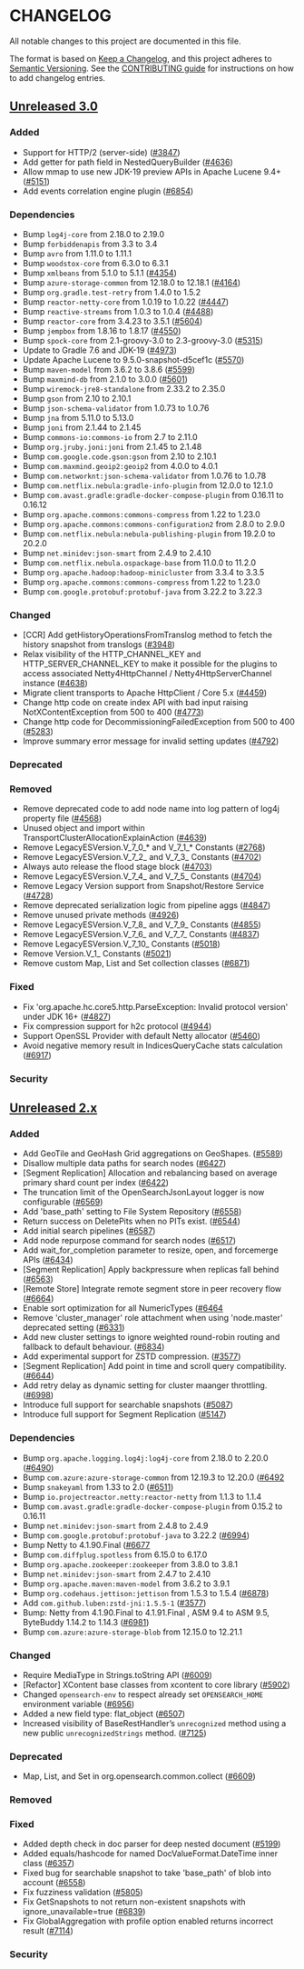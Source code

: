 # CHANGELOG
All notable changes to this project are documented in this file.

The format is based on [Keep a Changelog](https://keepachangelog.com/en/1.0.0/), and this project adheres to [Semantic Versioning](https://semver.org/spec/v2.0.0.html). See the [CONTRIBUTING guide](./CONTRIBUTING.md#Changelog) for instructions on how to add changelog entries.

## [Unreleased 3.0]
### Added
- Support for HTTP/2 (server-side) ([#3847](https://github.com/opensearch-project/OpenSearch/pull/3847))
- Add getter for path field in NestedQueryBuilder ([#4636](https://github.com/opensearch-project/OpenSearch/pull/4636))
- Allow mmap to use new JDK-19 preview APIs in Apache Lucene 9.4+ ([#5151](https://github.com/opensearch-project/OpenSearch/pull/5151))
- Add events correlation engine plugin ([#6854](https://github.com/opensearch-project/OpenSearch/issues/6854))

### Dependencies
- Bump `log4j-core` from 2.18.0 to 2.19.0
- Bump `forbiddenapis` from 3.3 to 3.4
- Bump `avro` from 1.11.0 to 1.11.1
- Bump `woodstox-core` from 6.3.0 to 6.3.1
- Bump `xmlbeans` from 5.1.0 to 5.1.1 ([#4354](https://github.com/opensearch-project/OpenSearch/pull/4354))
- Bump `azure-storage-common` from 12.18.0 to 12.18.1 ([#4164](https://github.com/opensearch-project/OpenSearch/pull/4664))
- Bump `org.gradle.test-retry` from 1.4.0 to 1.5.2
- Bump `reactor-netty-core` from 1.0.19 to 1.0.22 ([#4447](https://github.com/opensearch-project/OpenSearch/pull/4447))
- Bump `reactive-streams` from 1.0.3 to 1.0.4 ([#4488](https://github.com/opensearch-project/OpenSearch/pull/4488))
- Bump `reactor-core` from 3.4.23 to 3.5.1 ([#5604](https://github.com/opensearch-project/OpenSearch/pull/5604))
- Bump `jempbox` from 1.8.16 to 1.8.17 ([#4550](https://github.com/opensearch-project/OpenSearch/pull/4550))
- Bump `spock-core` from 2.1-groovy-3.0 to 2.3-groovy-3.0 ([#5315](https://github.com/opensearch-project/OpenSearch/pull/5315))
- Update to Gradle 7.6 and JDK-19 ([#4973](https://github.com/opensearch-project/OpenSearch/pull/4973))
- Update Apache Lucene to 9.5.0-snapshot-d5cef1c ([#5570](https://github.com/opensearch-project/OpenSearch/pull/5570))
- Bump `maven-model` from 3.6.2 to 3.8.6 ([#5599](https://github.com/opensearch-project/OpenSearch/pull/5599))
- Bump `maxmind-db` from 2.1.0 to 3.0.0 ([#5601](https://github.com/opensearch-project/OpenSearch/pull/5601))
- Bump `wiremock-jre8-standalone` from 2.33.2 to 2.35.0
- Bump `gson` from 2.10 to 2.10.1
- Bump `json-schema-validator` from 1.0.73 to 1.0.76
- Bump `jna` from 5.11.0 to 5.13.0
- Bump `joni` from 2.1.44 to 2.1.45
- Bump `commons-io:commons-io` from 2.7 to 2.11.0
- Bump `org.jruby.joni:joni` from 2.1.45 to 2.1.48
- Bump `com.google.code.gson:gson` from 2.10 to 2.10.1
- Bump `com.maxmind.geoip2:geoip2` from 4.0.0 to 4.0.1
- Bump `com.networknt:json-schema-validator` from 1.0.76 to 1.0.78
- Bump `com.netflix.nebula:gradle-info-plugin` from 12.0.0 to 12.1.0
- Bump `com.avast.gradle:gradle-docker-compose-plugin` from 0.16.11 to 0.16.12
- Bump `org.apache.commons:commons-compress` from 1.22 to 1.23.0
- Bump `org.apache.commons:commons-configuration2` from 2.8.0 to 2.9.0
- Bump `com.netflix.nebula:nebula-publishing-plugin` from 19.2.0 to 20.2.0
- Bump `net.minidev:json-smart` from 2.4.9 to 2.4.10
- Bump `com.netflix.nebula.ospackage-base` from 11.0.0 to 11.2.0
- Bump `org.apache.hadoop:hadoop-minicluster` from 3.3.4 to 3.3.5
- Bump `org.apache.commons:commons-compress` from 1.22 to 1.23.0
- Bump `com.google.protobuf:protobuf-java` from 3.22.2 to 3.22.3

### Changed
- [CCR] Add getHistoryOperationsFromTranslog method to fetch the history snapshot from translogs ([#3948](https://github.com/opensearch-project/OpenSearch/pull/3948))
- Relax visibility of the HTTP_CHANNEL_KEY and HTTP_SERVER_CHANNEL_KEY to make it possible for the plugins to access associated Netty4HttpChannel / Netty4HttpServerChannel instance ([#4638](https://github.com/opensearch-project/OpenSearch/pull/4638))
- Migrate client transports to Apache HttpClient / Core 5.x ([#4459](https://github.com/opensearch-project/OpenSearch/pull/4459))
- Change http code on create index API with bad input raising NotXContentException from 500 to 400 ([#4773](https://github.com/opensearch-project/OpenSearch/pull/4773))
- Change http code for DecommissioningFailedException from 500 to 400 ([#5283](https://github.com/opensearch-project/OpenSearch/pull/5283))
- Improve summary error message for invalid setting updates ([#4792](https://github.com/opensearch-project/OpenSearch/pull/4792))

### Deprecated

### Removed
- Remove deprecated code to add node name into log pattern of log4j property file ([#4568](https://github.com/opensearch-project/OpenSearch/pull/4568))
- Unused object and import within TransportClusterAllocationExplainAction ([#4639](https://github.com/opensearch-project/OpenSearch/pull/4639))
- Remove LegacyESVersion.V_7_0_* and V_7_1_* Constants ([#2768](https://https://github.com/opensearch-project/OpenSearch/pull/2768))
- Remove LegacyESVersion.V_7_2_ and V_7_3_ Constants ([#4702](https://github.com/opensearch-project/OpenSearch/pull/4702))
- Always auto release the flood stage block ([#4703](https://github.com/opensearch-project/OpenSearch/pull/4703))
- Remove LegacyESVersion.V_7_4_ and V_7_5_ Constants ([#4704](https://github.com/opensearch-project/OpenSearch/pull/4704))
- Remove Legacy Version support from Snapshot/Restore Service ([#4728](https://github.com/opensearch-project/OpenSearch/pull/4728))
- Remove deprecated serialization logic from pipeline aggs ([#4847](https://github.com/opensearch-project/OpenSearch/pull/4847))
- Remove unused private methods ([#4926](https://github.com/opensearch-project/OpenSearch/pull/4926))
- Remove LegacyESVersion.V_7_8_ and V_7_9_ Constants ([#4855](https://github.com/opensearch-project/OpenSearch/pull/4855))
- Remove LegacyESVersion.V_7_6_ and V_7_7_ Constants ([#4837](https://github.com/opensearch-project/OpenSearch/pull/4837))
- Remove LegacyESVersion.V_7_10_ Constants ([#5018](https://github.com/opensearch-project/OpenSearch/pull/5018))
- Remove Version.V_1_ Constants ([#5021](https://github.com/opensearch-project/OpenSearch/pull/5021))
- Remove custom Map, List and Set collection classes ([#6871](https://github.com/opensearch-project/OpenSearch/pull/6871))

### Fixed
- Fix 'org.apache.hc.core5.http.ParseException: Invalid protocol version' under JDK 16+ ([#4827](https://github.com/opensearch-project/OpenSearch/pull/4827))
- Fix compression support for h2c protocol ([#4944](https://github.com/opensearch-project/OpenSearch/pull/4944))
- Support OpenSSL Provider with default Netty allocator ([#5460](https://github.com/opensearch-project/OpenSearch/pull/5460))
- Avoid negative memory result in IndicesQueryCache stats calculation ([#6917](https://github.com/opensearch-project/OpenSearch/pull/6917))

### Security

## [Unreleased 2.x]
### Added
- Add GeoTile and GeoHash Grid aggregations on GeoShapes. ([#5589](https://github.com/opensearch-project/OpenSearch/pull/5589))
- Disallow multiple data paths for search nodes ([#6427](https://github.com/opensearch-project/OpenSearch/pull/6427))
- [Segment Replication] Allocation and rebalancing based on average primary shard count per index ([#6422](https://github.com/opensearch-project/OpenSearch/pull/6422))
- The truncation limit of the OpenSearchJsonLayout logger is now configurable ([#6569](https://github.com/opensearch-project/OpenSearch/pull/6569))
- Add 'base_path' setting to File System Repository ([#6558](https://github.com/opensearch-project/OpenSearch/pull/6558))
- Return success on DeletePits when no PITs exist. ([#6544](https://github.com/opensearch-project/OpenSearch/pull/6544))
- Add initial search pipelines ([#6587](https://github.com/opensearch-project/OpenSearch/pull/6587))
- Add node repurpose command for search nodes ([#6517](https://github.com/opensearch-project/OpenSearch/pull/6517))
- Add wait_for_completion parameter to resize, open, and forcemerge APIs ([#6434](https://github.com/opensearch-project/OpenSearch/pull/6434))
- [Segment Replication] Apply backpressure when replicas fall behind ([#6563](https://github.com/opensearch-project/OpenSearch/pull/6563))
- [Remote Store] Integrate remote segment store in peer recovery flow ([#6664](https://github.com/opensearch-project/OpenSearch/pull/6664))
- Enable sort optimization for all NumericTypes ([#6464](https://github.com/opensearch-project/OpenSearch/pull/6464)
- Remove 'cluster_manager' role attachment when using 'node.master' deprecated setting ([#6331](https://github.com/opensearch-project/OpenSearch/pull/6331))
- Add new cluster settings to ignore weighted round-robin routing and fallback to default behaviour. ([#6834](https://github.com/opensearch-project/OpenSearch/pull/6834))
- Add experimental support for ZSTD compression. ([#3577](https://github.com/opensearch-project/OpenSearch/pull/3577))
- [Segment Replication] Add point in time and scroll query compatibility. ([#6644](https://github.com/opensearch-project/OpenSearch/pull/6644))
- Add retry delay as dynamic setting for cluster maanger throttling. ([#6998](https://github.com/opensearch-project/OpenSearch/pull/6998))
- Introduce full support for searchable snapshots ([#5087](https://github.com/opensearch-project/OpenSearch/issues/5087))
- Introduce full support for Segment Replication ([#5147](https://github.com/opensearch-project/OpenSearch/issues/5147))

### Dependencies
- Bump `org.apache.logging.log4j:log4j-core` from 2.18.0 to 2.20.0 ([#6490](https://github.com/opensearch-project/OpenSearch/pull/6490))
- Bump `com.azure:azure-storage-common` from 12.19.3 to 12.20.0 ([#6492](https://github.com/opensearch-project/OpenSearch/pull/6492)
- Bump `snakeyaml` from 1.33 to 2.0 ([#6511](https://github.com/opensearch-project/OpenSearch/pull/6511))
- Bump `io.projectreactor.netty:reactor-netty` from 1.1.3 to 1.1.4
- Bump `com.avast.gradle:gradle-docker-compose-plugin` from 0.15.2 to 0.16.11
- Bump `net.minidev:json-smart` from 2.4.8 to 2.4.9
- Bump `com.google.protobuf:protobuf-java` to 3.22.2 ([#6994](https://github.com/opensearch-project/OpenSearch/pull/6994))
- Bump Netty to 4.1.90.Final ([#6677](https://github.com/opensearch-project/OpenSearch/pull/6677)
- Bump `com.diffplug.spotless` from 6.15.0 to 6.17.0
- Bump `org.apache.zookeeper:zookeeper` from 3.8.0 to 3.8.1
- Bump `net.minidev:json-smart` from 2.4.7 to 2.4.10
- Bump `org.apache.maven:maven-model` from 3.6.2 to 3.9.1
- Bump `org.codehaus.jettison:jettison` from 1.5.3 to 1.5.4 ([#6878](https://github.com/opensearch-project/OpenSearch/pull/6878))
- Add `com.github.luben:zstd-jni:1.5.5-1` ([#3577](https://github.com/opensearch-project/OpenSearch/pull/3577))
- Bump: Netty from 4.1.90.Final to 4.1.91.Final , ASM 9.4 to ASM 9.5, ByteBuddy 1.14.2 to 1.14.3 ([#6981](https://github.com/opensearch-project/OpenSearch/pull/6981))
- Bump `com.azure:azure-storage-blob` from 12.15.0 to 12.21.1

### Changed
- Require MediaType in Strings.toString API ([#6009](https://github.com/opensearch-project/OpenSearch/pull/6009))
- [Refactor] XContent base classes from xcontent to core library ([#5902](https://github.com/opensearch-project/OpenSearch/pull/5902))
- Changed `opensearch-env` to respect already set `OPENSEARCH_HOME` environment variable ([#6956](https://github.com/opensearch-project/OpenSearch/pull/6956/))
- Added a new field type: flat_object ([#6507](https://github.com/opensearch-project/OpenSearch/pull/6507))
- Increased visibility of BaseRestHandler’s `unrecognized` method using a new public `unrecognizedStrings` method. ([#7125](https://github.com/opensearch-project/OpenSearch/pull/7125))

### Deprecated
- Map, List, and Set in org.opensearch.common.collect ([#6609](https://github.com/opensearch-project/OpenSearch/pull/6609))

### Removed

### Fixed
- Added depth check in doc parser for deep nested document ([#5199](https://github.com/opensearch-project/OpenSearch/pull/5199))
- Added equals/hashcode for named DocValueFormat.DateTime inner class ([#6357](https://github.com/opensearch-project/OpenSearch/pull/6357))
- Fixed bug for searchable snapshot to take 'base_path' of blob into account ([#6558](https://github.com/opensearch-project/OpenSearch/pull/6558))
- Fix fuzziness validation ([#5805](https://github.com/opensearch-project/OpenSearch/pull/5805))
- Fix GetSnapshots to not return non-existent snapshots with ignore_unavailable=true ([#6839](https://github.com/opensearch-project/OpenSearch/pull/6839))
- Fix GlobalAggregation with profile option enabled returns incorrect result ([#7114](https://github.com/opensearch-project/OpenSearch/pull/7114))

### Security

[Unreleased 3.0]: https://github.com/opensearch-project/OpenSearch/compare/2.x...HEAD
[Unreleased 2.x]: https://github.com/opensearch-project/OpenSearch/compare/2.5...2.x
